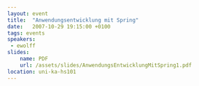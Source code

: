 ```yaml
---
layout: event
title:  "Anwendungsentwicklung mit Spring"
date:   2007-10-29 19:15:00 +0100
tags: events
speakers:
 - ewolff
slides:
    name: PDF
    url: /assets/slides/AnwendungsEntwicklungMitSpring1.pdf
location: uni-ka-hs101
---
```

